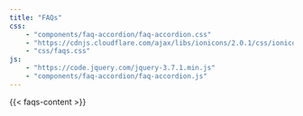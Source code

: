 ```yaml
---
title: "FAQs"
css: 
    - "components/faq-accordion/faq-accordion.css"
    - "https://cdnjs.cloudflare.com/ajax/libs/ionicons/2.0.1/css/ionicons.min.css"
    - "css/faqs.css"
js: 
    - "https://code.jquery.com/jquery-3.7.1.min.js"
    - "components/faq-accordion/faq-accordion.js"
---
```


{{< faqs-content >}}
